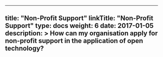 
---
title: "Non-Profit Support"
linkTitle: "Non-Profit Support"
type: docs
weight: 6
date: 2017-01-05
description: >
  How can my organisation apply for non-profit support in the application of open technology?
---


